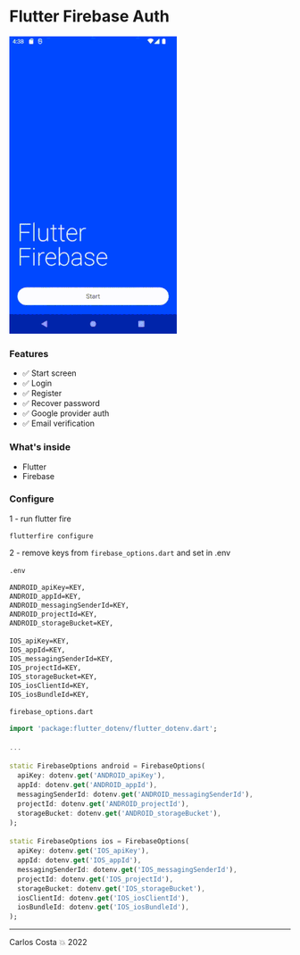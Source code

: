 # Flutter Firebase Auth

<img src='example.gif' width=300>

### Features

- ✅ Start screen
- ✅ Login
- ✅ Register
- ✅ Recover password
- ✅ Google provider auth
- ✅ Email verification


### What's inside

- Flutter
- Firebase

<div style="clear:both"></div>


### Configure

1 - run flutter fire

```
flutterfire configure
```

2 - remove keys from `firebase_options.dart` and set in .env


`.env`

```
ANDROID_apiKey=KEY,
ANDROID_appId=KEY,
ANDROID_messagingSenderId=KEY,
ANDROID_projectId=KEY,
ANDROID_storageBucket=KEY,

IOS_apiKey=KEY,
IOS_appId=KEY,
IOS_messagingSenderId=KEY,
IOS_projectId=KEY,
IOS_storageBucket=KEY,
IOS_iosClientId=KEY,
IOS_iosBundleId=KEY,
```

`firebase_options.dart`


```dart
import 'package:flutter_dotenv/flutter_dotenv.dart';

...

static FirebaseOptions android = FirebaseOptions(
  apiKey: dotenv.get('ANDROID_apiKey'),
  appId: dotenv.get('ANDROID_appId'),
  messagingSenderId: dotenv.get('ANDROID_messagingSenderId'),
  projectId: dotenv.get('ANDROID_projectId'),
  storageBucket: dotenv.get('ANDROID_storageBucket'),
);

static FirebaseOptions ios = FirebaseOptions(
  apiKey: dotenv.get('IOS_apiKey'),
  appId: dotenv.get('IOS_appId'),
  messagingSenderId: dotenv.get('IOS_messagingSenderId'),
  projectId: dotenv.get('IOS_projectId'),
  storageBucket: dotenv.get('IOS_storageBucket'),
  iosClientId: dotenv.get('IOS_iosClientId'),
  iosBundleId: dotenv.get('IOS_iosBundleId'),
);
```

---
Carlos Costa 💥 2022
